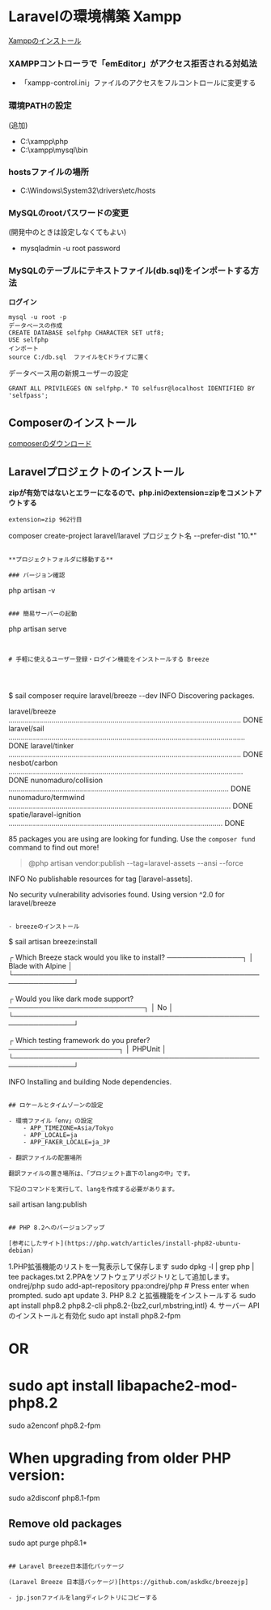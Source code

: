 # Laravelの環境構築 Xampp

[Xamppのインストール](https://www.apachefriends.org/jp/download.html)

### XAMPPコントローラで「emEditor」がアクセス拒否される対処法	

-	「xampp-control.ini」ファイルのアクセスをフルコントロールに変更する

### 環境PATHの設定

(追加)
- C:\xampp\php
- C:\xampp\mysql\bin

### hostsファイルの場所

- C:\Windows\System32\drivers\etc/hosts

### MySQLのrootパスワードの変更
(開発中のときは設定しなくてもよい)

- mysqladmin -u root password

### MySQLのテーブルにテキストファイル(db.sql)をインポートする方法

**ログイン**

```
mysql -u root -p
データベースの作成
CREATE DATABASE selfphp CHARACTER SET utf8;
USE selfphp
インポート
source C:/db.sql  ファイルをCドライブに置く
```

データベース用の新規ユーザーの設定

```
GRANT ALL PRIVILEGES ON selfphp.* TO selfusr@localhost IDENTIFIED BY 'selfpass';
```

## Composerのインストール

[composerのダウンロード](https://getcomposer.org/download/)

## Laravelプロジェクトのインストール

**zipが有効ではないとエラーになるので、php.iniのextension=zipをコメントアウトする**

```
extension=zip 962行目
```

composer create-project laravel/laravel プロジェクト名 --prefer-dist "10.*"
```

**プロジェクトフォルダに移動する**

### バージョン確認

```
php artisan -v
```

### 簡易サーバーの起動

```
 php artisan serve
```


# 手軽に使えるユーザー登録・ログイン機能をインストールする Breeze




```
$ sail composer require laravel/breeze --dev
   INFO  Discovering packages.  

  laravel/breeze .................................................................................................................. DONE
  laravel/sail .................................................................................................................... DONE
  laravel/tinker .................................................................................................................. DONE
  nesbot/carbon ................................................................................................................... DONE
  nunomaduro/collision ............................................................................................................ DONE
  nunomaduro/termwind ............................................................................................................. DONE
  spatie/laravel-ignition ......................................................................................................... DONE

85 packages you are using are looking for funding.
Use the `composer fund` command to find out more!
> @php artisan vendor:publish --tag=laravel-assets --ansi --force

   INFO  No publishable resources for tag [laravel-assets].  

No security vulnerability advisories found.
Using version ^2.0 for laravel/breeze
```

- breezeのインストール

```
$ sail artisan breeze:install

 ┌ Which Breeze stack would you like to install? ───────────────┐
 │ Blade with Alpine                                            │
 └──────────────────────────────────────────────────────────────┘

 ┌ Would you like dark mode support? ───────────────────────────┐
 │ No                                                           │
 └──────────────────────────────────────────────────────────────┘

 ┌ Which testing framework do you prefer? ──────────────────────┐
 │ PHPUnit                                                      │
 └──────────────────────────────────────────────────────────────┘

   INFO  Installing and building Node dependencies.  
```

## ロケールとタイムゾーンの設定

- 環境ファイル「env」の設定
    - APP_TIMEZONE=Asia/Tokyo
    - APP_LOCALE=ja
    - APP_FAKER_LOCALE=ja_JP

- 翻訳ファイルの配置場所

翻訳ファイルの置き場所は、「プロジェクト直下のlangの中」です。

下記のコマンドを実行して、langを作成する必要があります。

```
sail artisan lang:publish
```

## PHP 8.2へのバージョンアップ

[参考にしたサイト](https://php.watch/articles/install-php82-ubuntu-debian)
```
1.PHP拡張機能のリストを一覧表示して保存します
sudo dpkg -l | grep php | tee packages.txt
2.PPAをソフトウェアリポジトリとして追加します。ondrej/php
sudo add-apt-repository ppa:ondrej/php # Press enter when prompted.
sudo apt update
3. PHP 8.2 と拡張機能をインストールする
sudo apt install php8.2 php8.2-cli php8.2-{bz2,curl,mbstring,intl}
4. サーバー API のインストールと有効化
sudo apt install php8.2-fpm
# OR
# sudo apt install libapache2-mod-php8.2

sudo a2enconf php8.2-fpm

# When upgrading from older PHP version:
sudo a2disconf php8.1-fpm

## Remove old packages
sudo apt purge php8.1*
```

## Laravel Breeze日本語化パッケージ

(Laravel Breeze 日本語パッケージ)[https://github.com/askdkc/breezejp]

- jp.jsonファイルをlangディレクトリにコピーする